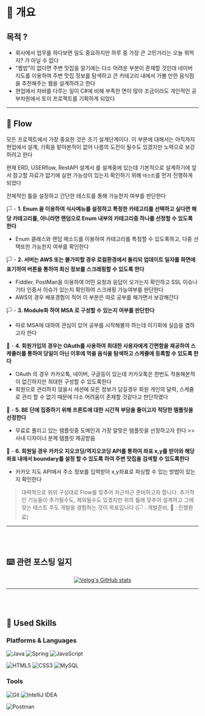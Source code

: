 # 🍕 개요
## 목적 ?
- 회사에서 업무를 하다보면 일도 중요하지만 하루 중 가장 큰 고민거리는 오늘 뭐먹지? 가 아닐 수 없다
- "짬밥"이 없다면 주변 맛집을 알기에는 다소 어려운 부분이 존재할 것인데 네이버 지도를 이용하여 주변 맛집 정보를 탐색하고 큰 카테고리 내에서 가볼 만한 음식점을 추천해주는 웹을 설계하려고 한다
- 현업에서 자바를 다루는 일이 C#에 비해 부족한 면이 많아 조금이라도 개인적인 공부차원에서 토이 프로젝트를 기획하게 되었다

---

## 📃 Flow
모든 프로젝트에서 가장 중요한 것은 초기 설계단계이다. 이 부분에 대해서는 아직까지 현업에서 설계, 기획을 맡아본적이 없어 나름의 도전이 될수도 있겠지만 노력으로 보강하려고 한다

현재 ERD, USERflow, RestAPI 설계서 를 설계중에 있는데 기본적으로 설계하기에 앞서 참고할 자료가 없기에 실현 가능성이 있는지 확인하기 위해 `테스트`를 먼저 진행하게 되었다

전체적인 틀을 설정하고 간단한 테스트를 통해 가능한지 여부를 판단한다

🏳️ - **1. Enum 을 이용하여 식사메뉴를 설정하고 특정한 카테고리를 선택하고 싶다면 해당 카테고리를, 아니라면 랜덤으로 Enum 내부의 카테고리중 하나를 선정할 수 있도록 한다**
   - Enum 클래스와 랜덤 메소드를 이용하여 카테고리를 특정할 수 있도록하고, 다중 선택또한 가능한지 여부를 확인한다

🏳️ - **2. 서버는 AWS 또는 불가피할 경우 로컬환경에서 돌리되 업데이트 일자를 화면에 표기하여 버튼을 통하여 최신 정보를 스크래핑할 수 있도록 한다**
   - Fiddler, PostMan을 이용하여 어떤 요청과 응답이 오가는지 확인하고 SSL 이슈나 기타 인증서 이슈가 있는지 확인하여 스크래핑 가능여부를 판단한다
   - AWS의 경우 배포경험이 적어 이 부분은 따로 공부를 해가면서 보강해간다

🏳️ - **3. Module화 하여 MSA 로 구성할 수 있는지 여부를 판단한다**
   - 따로 MSA에 대하여 관심이 있어 공부를 시작해볼까 하는데 이기회에 실습을 겸하고자 한다

🏴 - **4. 회원가입의 경우는 OAuth를 사용하여 최대한 사용자에게 간편함을 제공하여 스케쥴러를 통하여 당일이 아닌 이후에 먹을 음식을 탐색하고 스케쥴에 등록할 수 있도록 한다**
   - OAuth 의 경우 카카오톡, 네이버, 구글등이 있는데 카카오톡은 한번도 적용해본적이 없긴하지만 최대한 구성할 수 있도록한다
   - 회원으로 관리하지 않을시 세션에 모든 정보가 담길경우 회원 개인의 달력, 스케쥴로 관리 할 수 없기 때문에 다소 어려움이 존재할 것같다고 판단하였다

🏴 - **5. BE 단에 집중하기 위해 프론트에 대한 시간적 부담을 줄이고자 적당한 템플릿을 선정한다**
   - 무료로 풀리고 있는 템플릿중 도메인과 가장 알맞은 템플릿을 선정하고자 한다 >> 사내 디자이너 분께 템플릿 제공받음 

🏴 - **6. 회원일 경우 카카오 지오코딩/역지오코딩 API를 통하여 좌표 x,y를 받아와 해당 좌표 내에서 boundary를 설정 할 수 있도록 하여 주변 맛집을 검색할 수 있도록한다**
   - 카카오 지도 API에서 주소 정보를 입력받아 x,y좌표로 파싱할 수 있는 방법이 있는지 확인한다
   
>대략적으로 위의 구성대로 Flow를 맞추어 차근차근 준비하고자 합니다.
추가적인 기능들이 추가될수도, 제외될수도 있겠지만 위의 틀에 맞추어 설계하고 그에 맞는 테스트 주도 개발을 경험하는 것이 목표입니다 (🏳️ : 개발준비, 🏴 : 진행완료)
---

<br>
<br>

## ⌨️ 관련 포스팅 일지
<div align="center" style="text-align:center">

  [![Velog's GitHub stats](https://velog-readme-stats.vercel.app/api?name=wjddn3711&color=dark)](https://velog.io/@wjddn3711/%EB%82%98%EC%9D%98-%EC%A3%BC%EB%B3%80-%EB%A7%9B%EC%A7%91%EB%93%A4%EC%9D%84-%EA%B0%84%ED%8E%B8%ED%95%98%EA%B2%8C-%EC%95%8C%EC%95%84%EB%B3%B4%EC%9E%901)
  
</div>



---

<br>
<br>


## 💪 Used Skills
### Platforms & Languages
![Java](https://img.shields.io/badge/Java-007396.svg?&style=for-the-badge&logo=Java&logoColor=white)
![Spring](https://img.shields.io/badge/Spring-6DB33F.svg?&style=for-the-badge&logo=Spring&logoColor=white)
![JavaScript](https://img.shields.io/badge/JavaScript-F7DF1E.svg?&style=for-the-badge&logo=JavaScript&logoColor=white)

![HTML5](https://img.shields.io/badge/HTML5-E34F26.svg?&style=for-the-badge&logo=HTML5&logoColor=white)
![CSS3](https://img.shields.io/badge/CSS3-1572B6.svg?&style=for-the-badge&logo=CSS3&logoColor=white)
![MySQL](https://img.shields.io/badge/MySQL-4479A1.svg?&style=for-the-badge&logo=MySQL&logoColor=white)

### Tools
![Git](https://img.shields.io/badge/Git-F05032.svg?&style=for-the-badge&logo=Git&logoColor=white)
![IntelliJ IDEA](https://img.shields.io/badge/IntelliJ%20IDEA-2C2255.svg?&style=for-the-badge&logo=IntelliJ%20IDEA&logoColor=white)

![Postman](https://img.shields.io/badge/Postman-FF6C37.svg?&style=for-the-badge&logo=Postman&logoColor=white)
